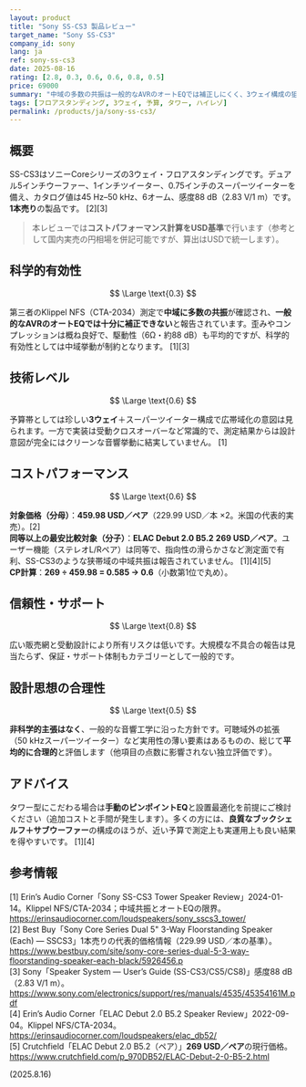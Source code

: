 ```yaml
---
layout: product
title: "Sony SS-CS3 製品レビュー"
target_name: "Sony SS-CS3"
company_id: sony
lang: ja
ref: sony-ss-cs3
date: 2025-08-16
rating: [2.8, 0.3, 0.6, 0.6, 0.8, 0.5]
price: 69000
summary: "中域の多数の共振は一般的なAVRのオートEQでは補正しにくく、3ウェイ構成の狙いを十分に活かせていません。設計は常識的で、実用上は手動EQ前提です。"
tags: [フロアスタンディング, 3ウェイ, 予算, タワー, ハイレゾ]
permalink: /products/ja/sony-ss-cs3/
---
```


## 概要

SS-CS3はソニーCoreシリーズの3ウェイ・フロアスタンディングです。デュアル5インチウーファー、1インチツイーター、0.75インチのスーパーツイーターを備え、カタログ値は45 Hz–50 kHz、6オーム、感度88 dB（2.83 V/1 m）です。**1本売り**の製品です。 [2][3]

> 本レビューでは**コストパフォーマンス計算をUSD基準**で行います（参考として国内実売の円相場を併記可能ですが、算出はUSDで統一します）。

## 科学的有効性

$$ \Large \text{0.3} $$

第三者のKlippel NFS（CTA-2034）測定で**中域に多数の共振**が確認され、**一般的なAVRのオートEQでは十分に補正できない**と報告されています。歪みやコンプレッションは概ね良好で、駆動性（6Ω・約88 dB）も平均的ですが、科学的有効性としては中域挙動が制約となります。 [1][3]

## 技術レベル

$$ \Large \text{0.6} $$

予算帯としては珍しい**3ウェイ**＋スーパーツイーター構成で広帯域化の意図は見られます。一方で実装は受動クロスオーバーなど常識的で、測定結果からは設計意図が完全にはクリーンな音響挙動に結実していません。 [1]

## コストパフォーマンス

$$ \Large \text{0.6} $$

**対象価格（分母）**：**459.98 USD／ペア**（229.99 USD／本 ×2。米国の代表的実売）。[2]  
**同等以上の最安比較対象（分子）**：**ELAC Debut 2.0 B5.2** **269 USD／ペア**。ユーザー機能（ステレオL/Rペア）は同等で、指向性の滑らかさなど測定面で有利、SS-CS3のような狭帯域の中域共振は報告されていません。 [1][4][5]  
**CP計算**：**269 ÷ 459.98 = 0.585 → 0.6**（小数第1位で丸め）。

## 信頼性・サポート

$$ \Large \text{0.8} $$

広い販売網と受動設計により所有リスクは低いです。大規模な不具合の報告は見当たらず、保証・サポート体制もカテゴリーとして一般的です。

## 設計思想の合理性

$$ \Large \text{0.5} $$

**非科学的主張はなく**、一般的な音響工学に沿った方針です。可聴域外の拡張（50 kHzスーパーツイーター）など実用性の薄い要素はあるものの、総じて**平均的に合理的**と評価します（他項目の点数に影響されない独立評価です）。

## アドバイス

タワー型にこだわる場合は**手動のピンポイントEQ**と設置最適化を前提にご検討ください（追加コストと手間が発生します）。多くの方には、**良質なブックシェルフ＋サブウーファー**の構成のほうが、近い予算で測定上も実運用上も良い結果を得やすいです。 [1][4]

## 参考情報

[1] Erin’s Audio Corner「Sony SS-CS3 Tower Speaker Review」2024-01-14。Klippel NFS/CTA-2034；中域共振とオートEQの限界。https://erinsaudiocorner.com/loudspeakers/sony_sscs3_tower/  
[2] Best Buy「Sony Core Series Dual 5" 3-Way Floorstanding Speaker (Each) — SSCS3」1本売りの代表的価格情報（229.99 USD／本の基準）。https://www.bestbuy.com/site/sony-core-series-dual-5-3-way-floorstanding-speaker-each-black/5926456.p  
[3] Sony「Speaker System — User’s Guide (SS-CS3/CS5/CS8)」感度88 dB（2.83 V/1 m）。https://www.sony.com/electronics/support/res/manuals/4535/45354161M.pdf  
[4] Erin’s Audio Corner「ELAC Debut 2.0 B5.2 Speaker Review」2022-09-04。Klippel NFS/CTA-2034。https://erinsaudiocorner.com/loudspeakers/elac_db52/  
[5] Crutchfield「ELAC Debut 2.0 B5.2（ペア）」**269 USD／ペア**の現行価格。https://www.crutchfield.com/p_970DB52/ELAC-Debut-2-0-B5-2.html

(2025.8.16)

